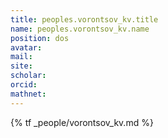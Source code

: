 ```yaml
---
title: peoples.vorontsov_kv.title
name: peoples.vorontsov_kv.name
position: dos
avatar:
mail:
site:
scholar:
orcid:
mathnet:
---
```


{% tf _people/vorontsov_kv.md %}